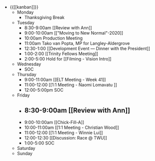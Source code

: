 - {{[[kanban]]}}
    - Monday
        - Thanksgiving Break
    - Tuesday
        - 8:30-9:00am [[Review with Ann]]
        - 9:00-10:00am [["Moving to New Normal"-2020]]
        - 10:00am Production Meeting
        - 11:00am Tako van Popta, MP for Langley-Aldergrove
        - 12:30-1:00 [[Development Event — Dinner with the President]]
        - 1:00-2:00 [[Trinity Fellows Meeting]]
        - 2:00-5:00 Hold for [[Filming - Vision Intro]]
    - Wednesday
        - SOC
    - Thursday
        - 9:00-11:00am [[ELT Meeting - Week 41]]
        - 11:00-12:00 [[1:1 Meeting - Naomi Lomavatu ]]
        - 12:00-5:00pm SOC
    - Friday
        - 8:30-9:00am [[Review with Ann]]
            - 
        - 9:00-10:00am [[Chick-Fill-A]]
        - 10:00-11:00am [[1:1 Meeting - Christian Wood]]
        - 11:00-12:00 [[1:1 Meeting - Winnie Lui]]
        - 12:00-12:30 [[Discussion: Race @ TWU]]
        - 1:00-5:00 SOC
    - Saturday
    - Sunday
